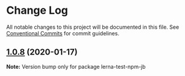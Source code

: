 # Change Log

All notable changes to this project will be documented in this file.
See [Conventional Commits](https://conventionalcommits.org) for commit guidelines.

## [1.0.8](https://github.com/zcc19910728/lerna-test/compare/lerna-test-npm-jb@1.0.7...lerna-test-npm-jb@1.0.8) (2020-01-17)

**Note:** Version bump only for package lerna-test-npm-jb
